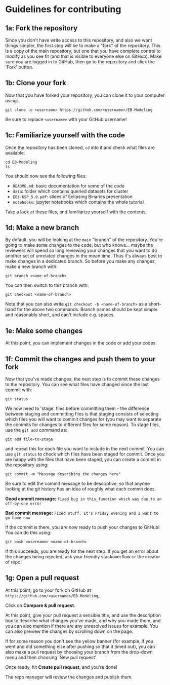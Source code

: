 
# Guidelines for contributing

## 1a: Fork the repository

Since you don't have write access to this repository, and also we want things simpler, the first step will be to make a "fork" of the repository.
This is a copy of the main repository, but one that you have complete control to modify as you see fit
(and that is visible to everyone else on GitHub).  Make sure you are logged in to GitHub, then go to the
repository and click the 'Fork' button.

## 1b: Clone your fork

Now that you have forked your repository, you can clone it to your computer using:

    git clone -o <username> https://github.com/<username>/EB-Modeling

Be sure to replace ``<username>`` with your GitHub username!

## 1c: Familiarize yourself with the code

Once the repository has been cloned, ``cd`` into it and check what files are available:

    cd EB-Modeling
    ls

You should now see the following files:

* ``README.md``: basic documentation for some of the code
* ``data``: folder which contains queried datasets for cluster
* ``EBs-KSP_5.0.pdf``: slides of Eclipsing Binaries presentation 
* ``notebooks``: jupyter notebooks which contains the whole tutorial 

Take a look at these files, and familiarize yourself with the contents.

## 1d: Make a new branch

By default, you will be looking at the ``main`` "branch" of the repository. You're going to make some
changes to the code, but who knows... maybe the reviewers will spend so long reviewing your changes
that you want to do another set of unrelated changes in the mean time. Thus it's always best to make
changes in a dedicated branch. So before you make any changes, make a new branch with:

    git branch <name-of-branch>

You can then switch to this branch with:

    git checkout <name-of-branch>

Note that you can also write ``git checkout -b <name-of-branch>`` as a short-hand for the above two
commands. Branch names should be kept simple and reasonably short, and can't include e.g. spaces.

## 1e: Make some changes

At this point, you can implement changes in the code or add your codes.

## 1f: Commit the changes and push them to your fork

Now that you've made changes, the next step is to commit these changes to the repository. You can see
what files have changed since the last commit with:

    git status

We now need to 'stage' files before committing them - the difference between staging and committing
files is that staging consists of selecting which files you will want to commit changes for (you may
want to separate the commits for changes to different files for some reason). To stage files, use
the ``git add`` command as:

    git add file-to-stage

and repeat this for each file you want to include in the next commit. You can use ``git status``
to check which files have been staged for commit. Once you are happy with the files that have been
staged, you can create a commit in the repository using:

    git commit -m "Message describing the changes here"

Be sure to edit the commit message to be descriptive, so that anyone looking at the git history has
an idea of roughly what each commit does.

**Good commit message:** ``Fixed bug in this_function which was due to an off-by-one error``

**Bad commit message:** ``Fixed stuff. It's Friday evening and I want to go home now``

If the commit is there, you are now ready to push your changes to GitHub! You can do this using:

    git push <username> <name-of-branch>

If this succeeds, you are ready for the next step. If you get an error about the changes being rejected,
ask your friendly stackoverflow or the creator of repo!

## 1g: Open a pull request

At this point, go to your fork on GitHub at ``https://github.com/<username>/EB-Modeling``,

Click on **Compare & pull request**.

At this point, give your pull request a sensible title, and use the description box to describe what
changes you've made, and why you made them, and you can also mention if there are any unresolved issues for
 example. You can also preview the changes by scrolling down on the page.

If for some reason you don't see the yellow banner (for example, if you went and did something else
after pushing so that it timed out), you can also make a pull request by choosing your branch from the
drop-down menu and then choosing 'New pull request'

Once ready, hit **Create pull request**, and you're done!

The repo manager will review the changes and publish them.
